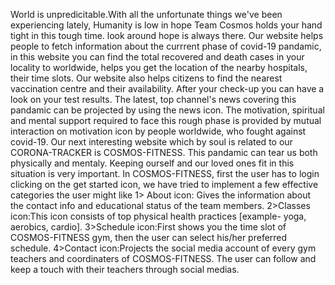 World is unpredicitable.With all the unfortunate things we've been experiencing lately, Humanity is low in hope Team Cosmos holds your hand tight in this tough time. look around hope is always there. Our website helps people to fetch information about the currrent phase of covid-19 pandamic, in this website you can find the total recovered and death cases in your locality to worldwide, helps you get the location of the nearby hospitals, their time slots. Our website also helps citizens to find the nearest vaccination centre and their availability. After your check-up you can have a look on your test results. The latest, top channel's news covering this pandamic can be projected by using the news icon. The motivation, spiritual and mental support required to face this rough phase is provided by mutual interaction on motivation icon by people worldwide, who fought against covid-19. Our next interesting website which by soul is related to our CORONA-TRACKER is COSMOS-FITNESS. This pandamic can tear us both physically and mentaly. Keeping ourself and our loved ones fit in this situation is very important. In COSMOS-FITNESS, first the user has to login clicking on the get started icon, we have tried to implement a few effective categories the user might like 1> About icon: Gives the information about the contact info and educational status of the team members. 2>Classes icon:This icon consists of top physical health practices [example- yoga, aerobics, cardio]. 3>Schedule icon:First shows you the time slot of COSMOS-FITNESS gym, then the user can select his/her preferred schedule. 4>Contact icon:Projects the social media account of every gym teachers and coordinaters of COSMOS-FITNESS. The user can follow and keep a touch with their teachers through social medias.
